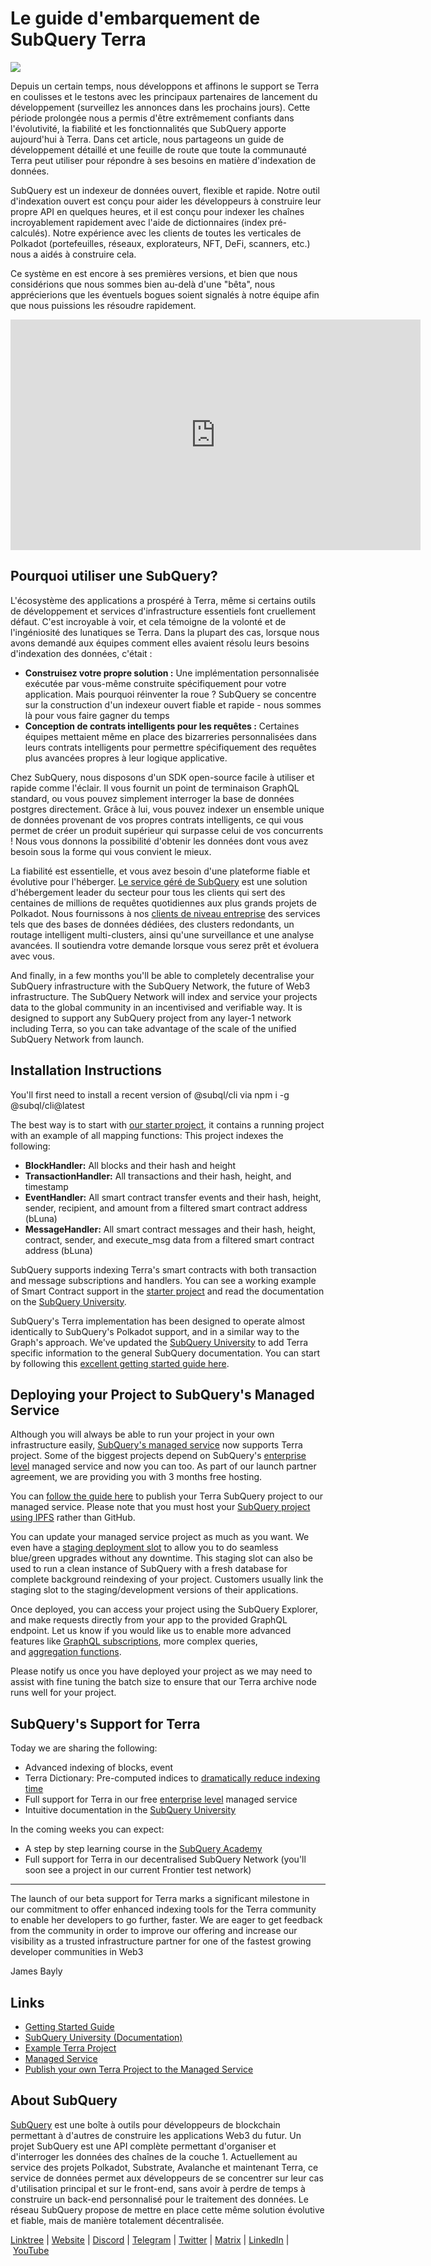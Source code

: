 # Le guide d'embarquement de SubQuery Terra

![](https://miro.medium.com/max/1400/1*DiTE9KuzH0xHLojzGWxOuw.png)

Depuis un certain temps, nous développons et affinons le support se Terra en coulisses et le testons avec les principaux partenaires de lancement du développement (surveillez les annonces dans les prochains jours). Cette période prolongée nous a permis d'être extrêmement confiants dans l'évolutivité, la fiabilité et les fonctionnalités que SubQuery apporte aujourd'hui à Terra. Dans cet article, nous partageons un guide de développement détaillé et une feuille de route que toute la communauté Terra peut utiliser pour répondre à ses besoins en matière d'indexation de données.

SubQuery est un indexeur de données ouvert, flexible et rapide. Notre outil d'indexation ouvert est conçu pour aider les développeurs à construire leur propre API en quelques heures, et il est conçu pour indexer les chaînes incroyablement rapidement avec l'aide de dictionnaires (index pré-calculés). Notre expérience avec les clients de toutes les verticales de Polkadot (portefeuilles, réseaux, explorateurs, NFT, DeFi, scanners, etc.) nous a aidés à construire cela.

Ce système en est encore à ses premières versions, et bien que nous considérions que nous sommes bien au-delà d'une "bêta", nous apprécierions que les éventuels bogues soient signalés à notre équipe afin que nous puissions les résoudre rapidement.

<iframe width="656" height="369" src="https://www.youtube.com/embed/dS7h3isQCeA" title="YouTube video player" frameborder="0" allow="accelerometer; autoplay; clipboard-write; encrypted-media; gyroscope; picture-in-picture" allowfullscreen></iframe>

## Pourquoi utiliser une SubQuery?

L'écosystème des applications a prospéré à Terra, même si certains outils de développement et services d'infrastructure essentiels font cruellement défaut. C'est incroyable à voir, et cela témoigne de la volonté et de l'ingéniosité des lunatiques se Terra. Dans la plupart des cas, lorsque nous avons demandé aux équipes comment elles avaient résolu leurs besoins d'indexation des données, c'était :

- **Construisez votre propre solution :** Une implémentation personnalisée exécutée par vous-même construite spécifiquement pour votre application. Mais pourquoi réinventer la roue ? SubQuery se concentre sur la construction d'un indexeur ouvert fiable et rapide - nous sommes là pour vous faire gagner du temps
- **Conception de contrats intelligents pour les requêtes :** Certaines équipes mettaient même en place des bizarreries personnalisées dans leurs contrats intelligents pour permettre spécifiquement des requêtes plus avancées propres à leur logique applicative.

Chez SubQuery, nous disposons d'un SDK open-source facile à utiliser et rapide comme l'éclair. Il vous fournit un point de terminaison GraphQL standard, ou vous pouvez simplement interroger la base de données postgres directement. Grâce à lui, vous pouvez indexer un ensemble unique de données provenant de vos propres contrats intelligents, ce qui vous permet de créer un produit supérieur qui surpasse celui de vos concurrents ! Nous vous donnons la possibilité d'obtenir les données dont vous avez besoin sous la forme qui vous convient le mieux.

La fiabilité est essentielle, et vous avez besoin d'une plateforme fiable et évolutive pour l'héberger. [Le service géré de SubQuery](https://subquery.network/managedservices) est une solution d'hébergement leader du secteur pour tous les clients qui sert des centaines de millions de requêtes quotidiennes aux plus grands projets de Polkadot. Nous fournissons à nos [clients de niveau entreprise](./20211228-enterprise-hosted.md) des services tels que des bases de données dédiées, des clusters redondants, un routage intelligent multi-clusters, ainsi qu'une surveillance et une analyse avancées. Il soutiendra votre demande lorsque vous serez prêt et évoluera avec vous.

And finally, in a few months you'll be able to completely decentralise your SubQuery infrastructure with the SubQuery Network, the future of Web3 infrastructure. The SubQuery Network will index and service your projects data to the global community in an incentivised and verifiable way. It is designed to support any SubQuery project from any layer-1 network including Terra, so you can take advantage of the scale of the unified SubQuery Network from launch.

## Installation Instructions

You'll first need to install a recent version of @subql/cli via npm i -g @subql/cli@latest

The best way is to start with [our starter project](https://github.com/subquery/terra-subql-starter), it contains a running project with an example of all mapping functions: This project indexes the following:

- **BlockHandler:** All blocks and their hash and height
- **TransactionHandler:** All transactions and their hash, height, and timestamp
- **EventHandler:** All smart contract transfer events and their hash, height, sender, recipient, and amount from a filtered smart contract address (bLuna)
- **MessageHandler:** All smart contract messages and their hash, height, contract, sender, and execute_msg data from a filtered smart contract address (bLuna)

SubQuery supports indexing Terra's smart contracts with both transaction and message subscriptions and handlers. You can see a working example of Smart Contract support in the [starter project](https://github.com/subquery/terra-subql-starter) and read the documentation on the [SubQuery University](http://localhost:8080/build/manifest.html#mapping-handlers-and-filters).

SubQuery's Terra implementation has been designed to operate almost identically to SubQuery's Polkadot support, and in a similar way to the Graph's approach. We've updated the [SubQuery University](https://university.subquery.network/) to add Terra specific information to the general SubQuery documentation. You can start by following this [excellent getting started guide here](http://university.subquery.network/quickstart/quickstart-terra.html).

## Deploying your Project to SubQuery's Managed Service

Although you will always be able to run your project in your own infrastructure easily, [SubQuery's managed service](https://subquery.network/managedservices) now supports Terra project. Some of the biggest projects depend on SubQuery's [enterprise level](./20211228-enterprise-hosted.md) managed service and now you can too. As part of our launch partner agreement, we are providing you with 3 months free hosting.

You can [follow the guide here](https://university.subquery.network/run_publish/publish.html) to publish your Terra SubQuery project to our managed service. Please note that you must host your [SubQuery project using IPFS](https://university.subquery.network/run_publish/publish.html) rather than GitHub.

You can update your managed service project as much as you want. We even have a [staging deployment slot](./20210604-Deployment-Slots-are-here-for-SubQuery-Projects.md) to allow you to do seamless blue/green upgrades without any downtime. This staging slot can also be used to run a clean instance of SubQuery with a fresh database for complete background reindexing of your project. Customers usually link the staging slot to the staging/development versions of their applications.

Once deployed, you can access your project using the SubQuery Explorer, and make requests directly from your app to the provided GraphQL endpoint. Let us know if you would like us to enable more advanced features like [GraphQL subscriptions](https://university.subquery.network/run_publish/subscription.html), more complex queries, and [aggregation functions](https://university.subquery.network/run_publish/aggregate.html).

Please notify us once you have deployed your project as we may need to assist with fine tuning the batch size to ensure that our Terra archive node runs well for your project.

## SubQuery's Support for Terra

Today we are sharing the following:

-   Advanced indexing of blocks, event
-   Terra Dictionary: Pre-computed indices to [dramatically reduce indexing time](./20210630-SubQuery-Just-Got-a-lot-Faster-with-the-Dictionary.md)
-   Full support for Terra in our free [enterprise level](./20211228-enterprise-hosted.md) managed service
-   Intuitive documentation in the [SubQuery University](https://university.subquery.network/)

In the coming weeks you can expect:

-   A step by step learning course in the [SubQuery Academy](https://blog.subquery.network/blogs/20211018-subquery-launches-the-subquery-academy.html)
-   Full support for Terra in our decentralised SubQuery Network (you'll soon see a project in our current Frontier test network)

---

The launch of our beta support for Terra marks a significant milestone in our commitment to offer enhanced indexing tools for the Terra community to enable her developers to go further, faster. We are eager to get feedback from the community in order to improve our offering and increase our visibility as a trusted infrastructure partner for one of the fastest growing developer communities in Web3

James Bayly

## Links

-   [Getting Started Guide](https://university.subquery.network/quickstart/quickstart-terra.html)
-   [SubQuery University (Documentation)](https://university.subquery.network/)
-   [Example Terra Project](https://github.com/subquery/terra-subql-starter)
-   [Managed Service](https://explorer.subquery.network/)
-   [Publish your own Terra Project to the Managed Service](https://project.subquery.network/)

## About SubQuery

[SubQuery](https://subquery.network/) est une boîte à outils pour développeurs de blockchain permettant à d'autres de construire les applications Web3 du futur. Un projet SubQuery est une API complète permettant d'organiser et d'interroger les données des chaînes de la couche 1. Actuellement au service des projets Polkadot, Substrate, Avalanche et maintenant Terra, ce service de données permet aux développeurs de se concentrer sur leur cas d'utilisation principal et sur le front-end, sans avoir à perdre de temps à construire un back-end personnalisé pour le traitement des données. Le réseau SubQuery propose de mettre en place cette même solution évolutive et fiable, mais de manière totalement décentralisée.

​​[Linktree](https://linktr.ee/subquerynetwork) | [Website](https://subquery.network/) | [Discord](https://discord.com/invite/78zg8aBSMG) | [Telegram](https://t.me/subquerynetwork) | [Twitter](https://twitter.com/subquerynetwork) | [Matrix](https://matrix.to/#/#subquery:matrix.org) | [LinkedIn](https://www.linkedin.com/company/subquery) | [YouTube](https://www.youtube.com/channel/UCi1a6NUUjegcLHDFLr7CqLw)
